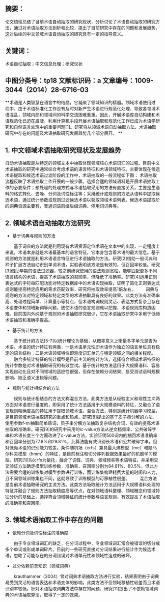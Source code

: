 ## 摘要：
论文梳理总结了目前术语自动抽取的研究现状，分析讨论了术语自动抽取的研究方法，通过对术语抽取方法剖析和比较，提出了目前研究中存在的问题和发展趋势，这对后续的中文领域术语自动抽取的研究具有一定的指导意义。 
## 关键词：
术语自动抽取；中文信息处理；研究现状 
## 中图分类号：tp18 文献标识码：a 文章编号：1009-3044（2014）28-6716-03 


**术语是人类智慧在语言中的结晶，它凝聚了领域知识的精髓。领域术语使用过程中，由于术语标准化工作没有及时对新产生术语进行规范化处理，导致各领域术语混乱，领域内部和领域间的科学交流困难重重。因此，开展术语库自动构建和术语规范化已迫在眉睫，利用计算机手段开展术语抽取和规范化工作已成为术语学研究和自然语言处理中的重要问题[1]。研究将从领域术语自动抽取方法、术语抽取研究中存在的问题及术语抽取研究发展趋势几个部分展开。 **

## 1. 中文领域术语抽取研究现状及发展趋势 
自动术语抽取是从特定的领域文本中抽取体现领域核心术语词汇的过程。目前中文术语抽取的研究中通常综合考虑术语的语言特征和术语领域特征。主要体现在候选术语提取和候选术语过滤阶段的工作中，术语抽取的一般流程如下图： 术语抽取流程反映了术语抽取工作开展的一般步骤。选择合适的领域语料是开展术语抽取工作的必要条件；预处理的处理方式与术语抽取采用的方法有直接关系，主要是生语料的格式转化、去噪、分词及词性标注等；采用统计或规则的方法从语料中提取候选术语，通过统计参数或规则过滤候选术语以获取领域术语列表。候选术语提取阶的词典资源主要有，普通词语前缀后缀词典、停用词词典等。 
## 2. 领域术语自动抽取方法研究 
- 基于词典与规则的方法

　　基于词典的方法就是利用现有术语资源定位术语在文本中的出现，一定程度上来说，术语本身就是术语最基本的语言特征，它本身包含着术语的最大信息。基于规则的方法就是利用术语语言特征进行术语抽取的方法。研究[2]借助一般词典和种子扩展方法自动识别单词术语，实验表明该方法是有效的，但召回率较低。研究[3]借助早期的语法过滤器，较之前研究使用的语法规则宽松，能够匹配更多不同语言结构的术语，提高了术语抽取的召回率，但降低了准确率。研究[4]运用正则表达式的字符串匹配功能对特定数据库中的术语实现抽取，证明了简化正则表达式规则能提高特定应用的需求匹配效率，研究将抽取效率提高1倍左右。 
　　词典与规则的方法对特定领域和特定类型的术语抽取具有良好的效果。此类方法有准确率高、处理过程简单、计算量小等特点，但术语构词规则灵活、表达方式复杂且存在术语变体和领域新词等问题，致使术语的语言规则难以把握，术语规则库构造困难。目前国内外纯基于规则的术语抽取研究很少，它在术语抽取研究中多用于低频术语抽取和准确率提高。 
  
- 基于统计的方法 

　　基于统计的方法[5-7]以统计理论为基础，从概率意义上衡量多字单元是否为术语。术语的统计特征有两类，一是术语单元性即术语作为独立的语言单位具有稳定的语言结构；二是术语领域特性即测度词汇单元与特定领域之间的相关程度。 
　　融合多统计特征的统计模型是目前主流的统计方法，选择符合领域术语特征的统计参数是对术语抽取研究的有效尝试。基于统计的方法适用于大规模语料、容易实现自动化且对不同领域的适应性很强，但存在依赖分词结果、易受测试语料规模影响、缺乏语义逻辑等问题。 
  
- 规则与统计相结合的方法 

　　规则与统计相结合的方法又称混合方法，此类方法是从经验主义和理性主义两方面对术语进行量度的，即采用了统计方法适用于大规模语料的特征，又融合了语言规则精确度高的特征用于提取领域术语。混合方法，特别是统计机器学习模型，是目前领域术语抽取研究的重点和热点。研究[8]提出的基于质子串分解的方法，使用参数f-mi抽取简单质词，质子串分解方法抽取复杂结构合词，有效的提高术语抽取的准确率。研究[9]的研究中采用的ic-value方法从逆文档频率、公共破碎字串和术语长度三个方面改进了c-value方法，实验证明500词内的抽回术语准确率和召回率分别为77.8%和29.81%，此算法能有效识别长术语和公共破碎字串，但对低频术语的识别能力较差。条件随机场（crfs）兼具最大熵模型（me）和隐马尔科夫模型（hmm）的特征，是目前标注和切分序列数据效果最好的机器学习模型。研究[10]以crfs为依托，融合了词性、词典、领域频率等术语特征，并采用交叉验证方法确定模型训练参数，准确率、召回率分别为84.61%、80.5%。但此方法需要合适的训练集对模型参数进行训练，而训练集构建耗费大量的时间和人力，且不同领域训练集也不同，这就导致了训练模型的可移植性很差。 
　　混合方法是当前术语抽取研究的主流方法。此类方法吸取统计方法适用于大规模语料处理的特征并融合了规则方法抽取精度高等优点，在对领域语料整理、领域概念和领域特征分析的基础上，选择符合领域特征的统计参数与语言规则，有效提高了术语抽取的准确率和召回率。 
## 3. 领域术语抽取工作中存在的问题 
- 依赖分词及词性标注的准确度 

　　由于专业领域词汇的缺乏，在分词过程中，专业领域词汇常会被错误的切分成多个单词或形成单词碎片。目前的一些研究直接对分词结果进行统计作为候选术语，忽略了可能存在的分词错误对术语单元性和领域性造成的破坏。 
  
- 过分依赖前景知识（领域词典） 

　　krauthammer（2004）曾对词典术语抽取方法进行实验，结果表明由于词典易受到灵活的语言表达和术语变体的影响，此类方法不但领域移植性较差而且术语识别率较低。针对术语抽取词典方法中存在的问题，研究[11]提出了不依赖领域词典的术语抽取算法，取得了一定的效果。
